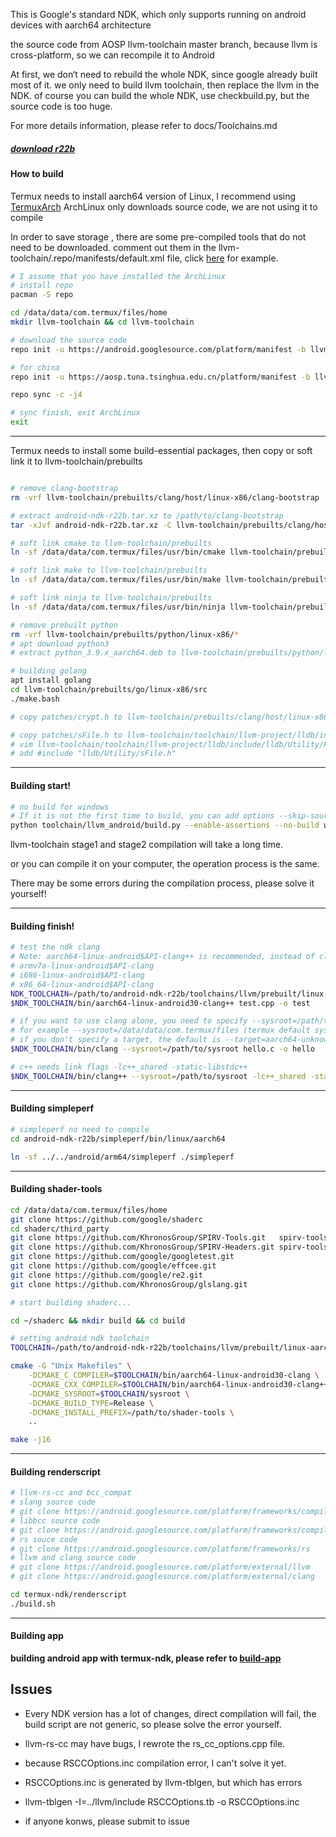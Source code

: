 This is Google's standard NDK, which only supports running on android devices with aarch64 architecture

the source code from AOSP llvm-toolchain master branch, because llvm is cross-platform, so we can recompile it to Android

At first, we don‘t need to rebuild the whole NDK, since google already built most of it.
we only need to build llvm toolchain, then replace the llvm in the NDK.
of course you can build the whole NDK, use checkbuild.py, but the source code is too huge.

For more details information, please refer to docs/Toolchains.md

##### [download r22b](https://github.com/Lzhiyong/termux-ndk/releases)

####  How to build

Termux needs to install aarch64 version of Linux,
I recommend using [TermuxArch](https://github.com/SDRausty/TermuxArch) 
ArchLinux only downloads source code, we are not using it to compile

In order to save storage , there are some pre-compiled tools that do not need to be downloaded. 
comment out them in the llvm-toolchain/.repo/manifests/default.xml file, click [here](https://github.com/Lzhiyong/termux-ndk/blob/master/patches/default.xml.patch) for example.

```bash
# I assume that you have installed the ArchLinux
# install repo
pacman -S repo 

cd /data/data/com.termux/files/home 
mkdir llvm-toolchain && cd llvm-toolchain

# download the source code
repo init -u https://android.googlesource.com/platform/manifest -b llvm-toolchain

# for china
repo init -u https://aosp.tuna.tsinghua.edu.cn/platform/manifest -b llvm-toolchain

repo sync -c -j4

# sync finish, exit ArchLinux
exit

```
 ****

Termux needs to install some build-essential packages, then copy or soft link it to llvm-toolchain/prebuilts

```bash

# remove clang-bootstrap 
rm -vrf llvm-toolchain/prebuilts/clang/host/linux-x86/clang-bootstrap

# extract android-ndk-r22b.tar.xz to /path/to/clang-bootstrap
tar -xJvf android-ndk-r22b.tar.xz -C llvm-toolchain/prebuilts/clang/host/linux-x86/clang-bootstrap

# soft link cmake to llvm-toolchain/prebuilts
ln -sf /data/data/com.termux/files/usr/bin/cmake llvm-toolchain/prebuilts/cmake/linux-x86/bin/cmake

# soft link make to llvm-toolchain/prebuilts
ln -sf /data/data/com.termux/files/usr/bin/make llvm-toolchain/prebuilts/build-tools/linux-x86/bin/make

# soft link ninja to llvm-toolchain/prebuilts
ln -sf /data/data/com.termux/files/usr/bin/ninja llvm-toolchain/prebuilts/build-tools/linux-x86/bin/ninja

# remove prebuilt python
rm -vrf llvm-toolchain/prebuilts/python/linux-x86/*
# apt download python3
# extract python_3.9.x_aarch64.deb to llvm-toolchain/prebuilts/python/linux-x86

# building golang
apt install golang
cd llvm-toolchain/prebuilts/go/linux-x86/src
./make.bash

# copy patches/crypt.h to llvm-toolchain/prebuilts/clang/host/linux-x86/clang-bootstrap/sysroot/usr/include

# copy patches/sFile.h to llvm-toolchain/toolchain/llvm-project/lldb/include/lldb/Utility
# vim llvm-toolchain/toolchain/llvm-project/lldb/include/lldb/Utility/ReproducerInstrumentation.h
# add #include "lldb/Utility/sFile.h"

```

 **** 
####  Building start!

```bash
# no build for windows
# If it is not the first time to build, you can add options --skip-source-setup to save time
python toolchain/llvm_android/build.py --enable-assertions --no-build windows
```

llvm-toolchain stage1 and stage2 compilation will take a long time.

or you can compile it on your computer, the operation process is the same.

There may be some errors during the compilation process, please solve it yourself!

 **** 
 
#### Building finish!
```bash
# test the ndk clang
# Note: aarch64-linux-android$API-clang++ is recommended, instead of clang alone
# armv7a-linux-android$API-clang
# i686-linux-android$API-clang
# x86_64-linux-android$API-clang
NDK_TOOLCHAIN=/path/to/android-ndk-r22b/toolchains/llvm/prebuilt/linux-aarch64
$NDK_TOOLCHAIN/bin/aarch64-linux-android30-clang++ test.cpp -o test

# if you want to use clang alone, you need to specify --sysroot=/path/to/sysroot
# for example --sysroot=/data/data/com.termux/files (termux default sysroot)
# if you don't specify a target, the default is --target=aarch64-unknown-linux-android
$NDK_TOOLCHAIN/bin/clang --sysroot=/path/to/sysroot hello.c -o hello

# c++ needs link flags -lc++_shared -static-libstdc++
$NDK_TOOLCHAIN/bin/clang++ --sysroot=/path/to/sysroot -lc++_shared -static-libstdc++ hello.cpp -o hello
```
 **** 
 
#### Building simpleperf
```bash
# simpleperf no need to compile
cd android-ndk-r22b/simpleperf/bin/linux/aarch64

ln -sf ../../android/arm64/simpleperf ./simpleperf

```

 **** 
#### Building shader-tools
```bash
cd /data/data/com.termux/files/home
git clone https://github.com/google/shaderc
cd shaderc/third_party
git clone https://github.com/KhronosGroup/SPIRV-Tools.git   spirv-tools
git clone https://github.com/KhronosGroup/SPIRV-Headers.git spirv-tools/external/spirv-headers
git clone https://github.com/google/googletest.git
git clone https://github.com/google/effcee.git
git clone https://github.com/google/re2.git
git clone https://github.com/KhronosGroup/glslang.git

# start building shaderc...

cd ~/shaderc && mkdir build && cd build

# setting android ndk toolchain
TOOLCHAIN=/path/to/android-ndk-r22b/toolchains/llvm/prebuilt/linux-aarch64

cmake -G "Unix Makefiles" \
    -DCMAKE_C_COMPILER=$TOOLCHAIN/bin/aarch64-linux-android30-clang \
    -DCMAKE_CXX_COMPILER=$TOOLCHAIN/bin/aarch64-linux-android30-clang++ \
    -DCMAKE_SYSROOT=$TOOLCHAIN/sysroot \
    -DCMAKE_BUILD_TYPE=Release \
    -DCMAKE_INSTALL_PREFIX=/path/to/shader-tools \
    ..

make -j16
```

 **** 
#### Building renderscript 

```bash
# llvm-rs-cc and bcc_compat
# slang source code
# git clone https://android.googlesource.com/platform/frameworks/compile/slang
# libbcc source code
# git clone https://android.googlesource.com/platform/frameworks/compile/libbcc
# rs souce code
# git clone https://android.googlesource.com/platform/frameworks/rs
# llvm and clang source code
# git clone https://android.googlesource.com/platform/external/llvm
# git clone https://android.googlesource.com/platform/external/clang

cd termux-ndk/renderscript
./build.sh

```
 **** 

#### Building app
**building android app with termux-ndk, please refer to [build-app](https://github.com/Lzhiyong/termux-ndk/tree/master/build-app)**

## Issues

* Every NDK version has a lot of changes, direct compilation will fail, 
the build script are not generic, so please solve the error yourself.

* llvm-rs-cc may have bugs, I rewrote the rs_cc_options.cpp file.

* because RSCCOptions.inc compilation error, I can't solve it yet.

* RSCCOptions.inc is generated by llvm-tblgen, but which has errors

* llvm-tblgen -I=../llvm/include RSCCOptions.tb -o RSCCOptions.inc

* if anyone konws, please submit to issue

